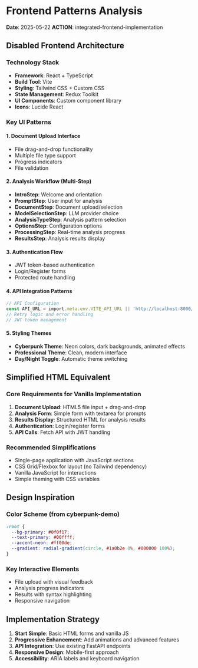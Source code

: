 # Frontend Patterns Analysis

**Date**: 2025-05-22
**ACTION**: integrated-frontend-implementation

## Disabled Frontend Architecture

### Technology Stack
- **Framework**: React + TypeScript
- **Build Tool**: Vite
- **Styling**: Tailwind CSS + Custom CSS
- **State Management**: Redux Toolkit
- **UI Components**: Custom component library
- **Icons**: Lucide React

### Key UI Patterns

#### 1. Document Upload Interface
- File drag-and-drop functionality
- Multiple file type support
- Progress indicators
- File validation

#### 2. Analysis Workflow (Multi-Step)
- **IntroStep**: Welcome and orientation
- **PromptStep**: User input for analysis
- **DocumentStep**: Document upload/selection
- **ModelSelectionStep**: LLM provider choice
- **AnalysisTypeStep**: Analysis pattern selection
- **OptionsStep**: Configuration options
- **ProcessingStep**: Real-time analysis progress
- **ResultsStep**: Analysis results display

#### 3. Authentication Flow
- JWT token-based authentication
- Login/Register forms
- Protected route handling

#### 4. API Integration Patterns
```typescript
// API Configuration
const API_URL = import.meta.env.VITE_API_URL || 'http://localhost:8000/api'
// Retry logic and error handling
// JWT token management
```

#### 5. Styling Themes
- **Cyberpunk Theme**: Neon colors, dark backgrounds, animated effects
- **Professional Theme**: Clean, modern interface
- **Day/Night Toggle**: Automatic theme switching

## Simplified HTML Equivalent

### Core Requirements for Vanilla Implementation
1. **Document Upload**: HTML5 file input + drag-and-drop
2. **Analysis Form**: Simple form with textarea for prompts
3. **Results Display**: Structured HTML for analysis results
4. **Authentication**: Login/register forms
5. **API Calls**: Fetch API with JWT handling

### Recommended Simplifications
- Single-page application with JavaScript sections
- CSS Grid/Flexbox for layout (no Tailwind dependency)
- Vanilla JavaScript for interactions
- Simple theming with CSS variables

## Design Inspiration

### Color Scheme (from cyberpunk-demo)
```css
:root {
  --bg-primary: #0f0f17;
  --text-primary: #00ffff;
  --accent-neon: #ff00de;
  --gradient: radial-gradient(circle, #1a0b2e 0%, #000000 100%);
}
```

### Key Interactive Elements
- File upload with visual feedback
- Analysis progress indicators
- Results with syntax highlighting
- Responsive navigation

## Implementation Strategy

1. **Start Simple**: Basic HTML forms and vanilla JS
2. **Progressive Enhancement**: Add animations and advanced features
3. **API Integration**: Use existing FastAPI endpoints
4. **Responsive Design**: Mobile-first approach
5. **Accessibility**: ARIA labels and keyboard navigation